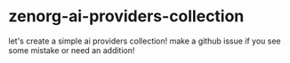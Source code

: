 # zenorg-ai-providers-collection
let's create a simple ai providers collection! make a github issue if you see some mistake or need an addition!
